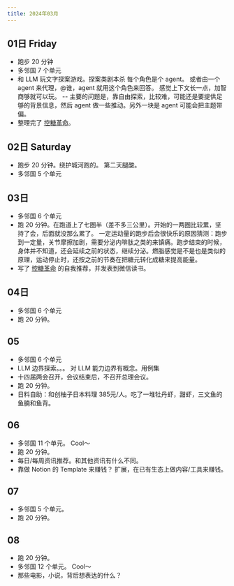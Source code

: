 ```yaml
---
title: 2024年03月
---
```


## 01日 Friday
* 跑步 20 分钟
* 多邻国 7 个单元
* 和 LLM 玩文字探案游戏。探案类剧本杀 每个角色是个 agent。 或者由一个 agent 来代理，@谁，agent 就用这个角色来回答。 感觉上下文长一点，加智商够就可以玩。   -- 主要的问题是，靠自由探索，比较难，可能还是要提供足够的背景信息，然后 agent 做一些推动。另外一块是 agent 可能会把主题带偏。
* 整理完了 [控糖革命](../../2-health/2-food/resource/glucose-revolution.md)。

## 02日 Saturday
* 跑步 20 分钟。绕护城河跑的。 第二天腿酸。
* 多邻国 5 个单元

## 03日
* 多邻国 6 个单元
* 跑 20 分钟。在跑道上了七圈半（差不多三公里）。开始的一两圈比较累，坚持了会，后面就没那么累了。
一定运动量的跑步后会很快乐的原因猜测：跑步到一定量，关节摩擦加剧，需要分泌内啡肽之类的来镇痛。跑步结束的时候，身体并不知道，还会延续之前的状态，继续分泌。燃脂感觉是不是也是类似的原理，运动停止时，还按之前的节奏在把糖元转化成糖来提高能量。
* 写了 [控糖革命](../../2-health/2-food/resource/glucose-revolution.md) 的自我推荐，并发表到微信读书。

## 04日
* 多邻国 6 个单元
* 跑 20 分钟。

## 05
* 多邻国 6 个单元
* LLM 边界探索。。。 对 LLM 能力边界有概念。用例集
* 十四届两会召开，会议结束后，不召开总理会议。
* 跑 20 分钟。
* 日料自助：和创柚子日本料理 385元/人。吃了一堆牡丹虾，甜虾，三文鱼的鱼腩和鱼背。

## 06
* 多邻国 11 个单元。 Cool～
* 跑 20 分钟。
* 每日/每周资讯推荐。和其他资讯有什么不同。
* 靠做 Notion 的 Template 来赚钱？ 扩展，在已有生态上做内容/工具来赚钱。

## 07
* 多邻国 5 个单元。
* 跑 20 分钟。

## 08
* 跑 20 分钟。
* 多邻国 12 个单元。 Cool～
* 那些电影，小说，背后想表达的什么？


